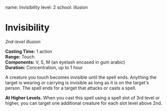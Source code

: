 name: Invisibility
level: 2
school: illusion

# Invisibility 
_2nd-level illusion_ 

**Casting Time:** 1 action    
**Range:** Touch    
**Components:** V, S, M (an eyelash encased in gum arabic)    
**Duration:** Concentration, up to 1 hour 

A creature you touch becomes invisible until the spell ends. Anything the target is wearing or carrying is invisible as long as it is on the target's person. The spell ends for a target that attacks or casts a spell. 

**At Higher Levels.** When you cast this spell using a spell slot of 3rd level or higher, you can target one additional creature for each slot level above 2nd. 